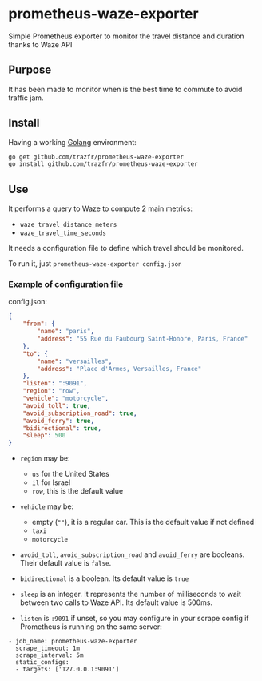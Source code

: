 # prometheus-waze-exporter
Simple Prometheus exporter to monitor the travel distance and duration thanks to Waze API

## Purpose

It has been made to monitor when is the best time to commute to avoid traffic jam.

## Install

Having a working [Golang](https://golang.org/) environment:

```bash
go get github.com/trazfr/prometheus-waze-exporter
go install github.com/trazfr/prometheus-waze-exporter
```

## Use

It performs a query to Waze to compute 2 main metrics:

 - `waze_travel_distance_meters`
 - `waze_travel_time_seconds`

It needs a configuration file to define which travel should be monitored.

To run it, just `prometheus-waze-exporter config.json`

### Example of configuration file

config.json:
```json
{
    "from": {
        "name": "paris",
        "address": "55 Rue du Faubourg Saint-Honoré, Paris, France"
    },
    "to": {
        "name": "versailles",
        "address": "Place d'Armes, Versailles, France"
    },
    "listen": ":9091",
    "region": "row",
    "vehicle": "motorcycle",
    "avoid_toll": true,
    "avoid_subscription_road": true,
    "avoid_ferry": true,
    "bidirectional": true,
    "sleep": 500
}
```

- `region` may be:
  - `us` for the United States
  - `il` for Israel
  - `row`, this is the default value

- `vehicle` may be:
  - empty (`""`), it is a regular car. This is the default value if not defined
  - `taxi`
  - `motorcycle`

- `avoid_toll`, `avoid_subscription_road` and `avoid_ferry` are booleans. Their default value is `false`.

- `bidirectional` is a boolean. Its default value is `true`

- `sleep` is an integer. It represents the number of milliseconds to wait between two calls to Waze API. Its default value is 500ms.

- `listen` is `:9091` if unset, so you may configure in your scrape config if Prometheus is running on the same server:
```
- job_name: prometheus-waze-exporter
  scrape_timeout: 1m
  scrape_interval: 5m
  static_configs:
  - targets: ['127.0.0.1:9091']
```

